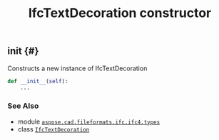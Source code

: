﻿---
title: IfcTextDecoration constructor
second_title: Aspose.CAD for Python via .NET API References
description: 
type: docs
weight: 10
url: /python-net/aspose.cad.fileformats.ifc.ifc4.types/ifctextdecoration/__init__/
is_root: false
---

## __init__ {#}

Constructs a new instance of IfcTextDecoration



```python
def __init__(self):
    ...
```





### See Also
* module [`aspose.cad.fileformats.ifc.ifc4.types`](../../)
* class [`IfcTextDecoration`](/cad/python-net/aspose.cad.fileformats.ifc.ifc4.types/ifctextdecoration)
